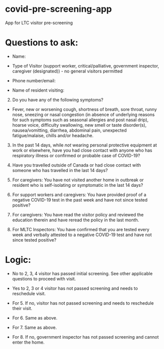 # covid-pre-screening-app
App for LTC visitor pre-screening

# Questions to ask:

- Name:

- Type of Visitor (support worker, critical/palliative, government inspector, caregiver (designated)) - no general visitors permitted

- Phone number/email:

- Name of resident visiting:

2. Do you have any of the following symptoms?

- Fever, new or worsening cough, shortness of breath, sore throat, runny nose, sneezing or nasal congestion (in absence of underlying reasons for such symptoms such as seasonal allergies and post nasal drip), hoarse voice, difficulty swallowing, new smell or taste disorder(s), nausea/vomitting, diarrhea, abdominal pain, unexpected fatigue/malaise, chills and/or headache.

3. In the past 14 days, while *not* wearing personal protective equipment at work or elsewhere, have you had close contact with anyone who has respiratory illness or confirmed or probable case of COVID-19?

4. Have you travelled outside of Canada or had close contact with someone who has travelled in the last 14 days?

5. For caregivers: You have not visited another home in outbreak or resident who is self-isolating or symptomatic in the last 14 days?

6. For support workers and caregivers: You have provided proof of a negative COVID-19 test in the past week and have not since tested positive?

7. For caregivers: You have read the visitor policy and reviewed the education therein and have reread the policy in the last month.

8. For MLTC Inspectors: You have confirmed that you are tested every week and verbally attested to a negative COVID-19 test and have not since tested positive?

# Logic: 

- No to 2, 3, 4 visitor has passed initial screening. See other applicable questions to proceed with visit. 

- Yes to 2, 3 or 4 visitor has not passed screening and needs to reschedule visit. 

- For 5. If no, visitor has not passed screening and needs to reschedule their visit.

- For 6. Same as above.

- For 7. Same as above.

- For 8. If no, government inspector has not passed screening and cannot enter the home.

